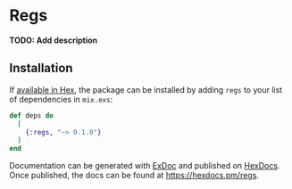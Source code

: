 # Regs

**TODO: Add description**

## Installation

If [available in Hex](https://hex.pm/docs/publish), the package can be installed
by adding `regs` to your list of dependencies in `mix.exs`:

```elixir
def deps do
  [
    {:regs, "~> 0.1.0"}
  ]
end
```

Documentation can be generated with [ExDoc](https://github.com/elixir-lang/ex_doc)
and published on [HexDocs](https://hexdocs.pm). Once published, the docs can
be found at <https://hexdocs.pm/regs>.

